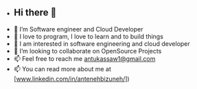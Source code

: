 - ##  Hi there 👋 
- 👋 I’m Software engineer and Cloud Developer
- 👋 I love to program, I love to learn and to build things
- 🌱 I am interested in software engineering and cloud developer
- 💞️ I’m looking to collaborate on OpenSource Projects
- 📫 Feel free to reach me antukassaw1@gmail.com
-  📫 You can read more about me at [www.linkedin.com/in/antenehbizuneh/])


<!---
Anteneh2121/Anteneh2121 is a ✨ special ✨ repository because its `README.md` (this file) appears on your GitHub profile.
You can click the Preview link to take a look at your changes.
--->
